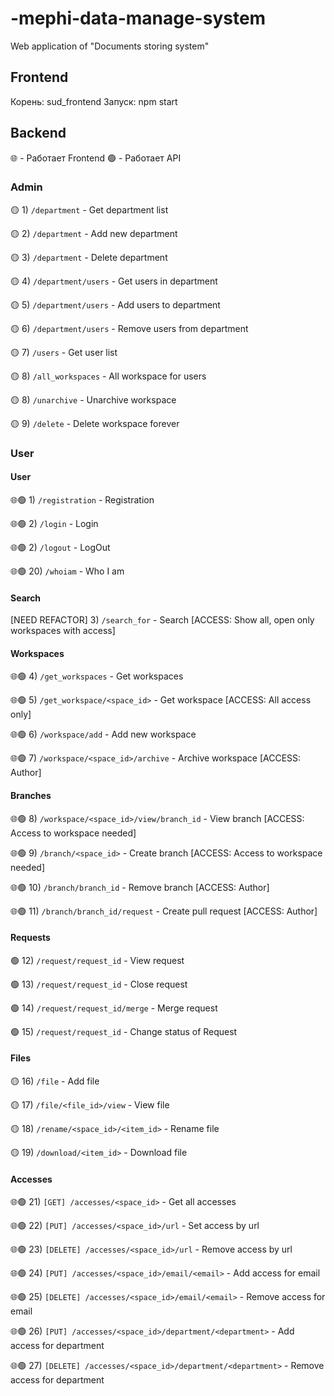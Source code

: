 # -mephi-data-manage-system

Web application of "Documents storing system" <MEPhI course>

## Frontend

Корень: sud_frontend
Запуск: npm start

## Backend

🌐 - Работает Frontend
🟢 - Работает API

### Admin

🟡 1) `/department` - Get department list

🟡 2) `/department` - Add new department

🟡  3) `/department` - Delete department

🟡  4) `/department/users` - Get users in department

🟡  5) `/department/users` - Add users to department

🟡  6) `/department/users` - Remove users from department

🟡  7) `/users` - Get user list

🟡 8) `/all_workspaces` - All workspace for users

🟡 8) `/unarchive` - Unarchive workspace

🟡 9) `/delete` - Delete workspace forever

### User

#### User

🌐🟢 1) `/registration` - Registration

🌐🟢 2) `/login` - Login

🌐🟢 2) `/logout` - LogOut

🌐🟢 20) `/whoiam` - Who I am

#### Search

[NEED REFACTOR] 3) `/search_for` - Search [ACCESS: Show all, open only workspaces with access]

#### Workspaces

🌐🟢 4) `/get_workspaces` - Get workspaces

🌐🟢 5) `/get_workspace/<space_id>` - Get workspace [ACCESS: All access only]

🌐🟢 6) `/workspace/add` - Add new workspace

🌐🟢 7) `/workspace/<space_id>/archive` - Archive workspace [ACCESS: Author]

#### Branches 

🌐🟢 8) `/workspace/<space_id>/view/branch_id` - View branch [ACCESS: Access to workspace needed]

🌐🟢 9) `/branch/<space_id>` - Create branch [ACCESS: Access to workspace needed]

🌐🟢 10) `/branch/branch_id` - Remove branch [ACCESS: Author]

🌐🟢 11) `/branch/branch_id/request` - Create pull request [ACCESS: Author]

#### Requests

🟢 12) `/request/request_id` - View request

🟢 13) `/request/request_id` - Close request

🟢 14) `/request/request_id/merge` - Merge request

🟢 15) `/request/request_id` - Change status of Request

#### Files

🟡 16) `/file` - Add file

🟡 17) `/file/<file_id>/view` - View file

🟡 18) `/rename/<space_id>/<item_id>` - Rename file

🟡 19) `/download/<item_id>` - Download file

#### Accesses

🌐🟢 21) `[GET] /accesses/<space_id>` - Get all accesses

🌐🟢 22) `[PUT] /accesses/<space_id>/url` - Set access by url

🌐🟢 23) `[DELETE] /accesses/<space_id>/url` - Remove access by url

🌐🟢 24) `[PUT] /accesses/<space_id>/email/<email>` - Add access for email

🌐🟢 25) `[DELETE] /accesses/<space_id>/email/<email>` - Remove access for email

🌐🟢 26) `[PUT] /accesses/<space_id>/department/<department>` - Add access for department

🌐🟢 27) `[DELETE] /accesses/<space_id>/department/<department>` - Remove access for department

